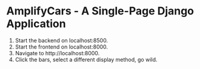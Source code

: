 # AmplifyCars - A Single-Page Django Application

1. Start the backend on localhost:8500.
2. Start the frontend on localhost:8000.
3. Navigate to http://localhost:8000.
4. Click the bars, select a different display method, go wild.